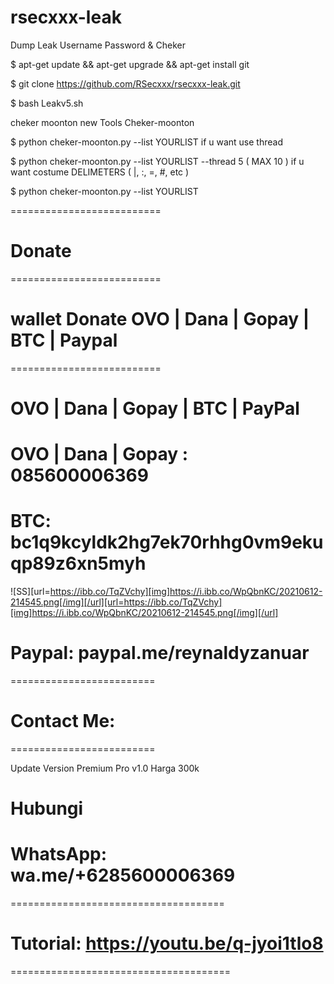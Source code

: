 # rsecxxx-leak
Dump Leak Username Password &amp; Cheker

$ apt-get update && apt-get upgrade && apt-get install git

$ git clone https://github.com/RSecxxx/rsecxxx-leak.git

$ bash Leakv5.sh

cheker moonton new Tools Cheker-moonton

$ python cheker-moonton.py --list YOURLIST
if u want use thread

$ python cheker-moonton.py --list YOURLIST --thread 5 ( MAX 10 )
if u want costume DELIMETERS ( |, :, =, #, etc )

$ python cheker-moonton.py --list YOURLIST 



==========================

# Donate

==========================

# wallet Donate OVO | Dana | Gopay | BTC | Paypal

==========================

# OVO | Dana | Gopay | BTC | PayPal

# OVO | Dana | Gopay : 085600006369

# BTC: bc1q9kcyldk2hg7ek70rhhg0vm9ekuqp89z6xn5myh

![SS][url=https://ibb.co/TqZVchy][img]https://i.ibb.co/WpQbnKC/20210612-214545.png[/img][/url][url=https://ibb.co/TqZVchy][img]https://i.ibb.co/WpQbnKC/20210612-214545.png[/img][/url]

# Paypal: paypal.me/reynaldyzanuar

=========================

# Contact Me:

=========================

Update Version 
Premium Pro v1.0
Harga 300k

# Hubungi 
# WhatsApp: wa.me/+6285600006369

=====================================

# Tutorial: https://youtu.be/q-jyoi1tlo8

======================================
